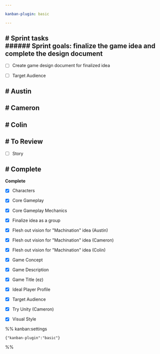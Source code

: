 ```yaml
---

kanban-plugin: basic

---
```


## # Sprint tasks<br>###### Sprint goals: finalize the game idea and complete the design document

- [ ] Create game design document for finalized idea
- [ ] Target Audience


## # Austin



## # Cameron



## # Colin



## # To Review

- [ ] Story


## # Complete

**Complete**
- [x] Characters
- [x] Core Gameplay
- [x] Core Gameplay Mechanics
- [x] Finalize idea as a group
- [x] Flesh out vision for "Machination" idea (Austin)
- [x] Flesh out vision for "Machination" idea (Cameron)
- [x] Flesh out vision for "Machination" idea (Colin)
- [x] Game Concept
- [x] Game Description
- [x] Game Title (ez)
- [x] Ideal Player Profile
- [x] Target Audience
- [x] Try Unity (Cameron)
- [x] Visual Style




%% kanban:settings
```
{"kanban-plugin":"basic"}
```
%%